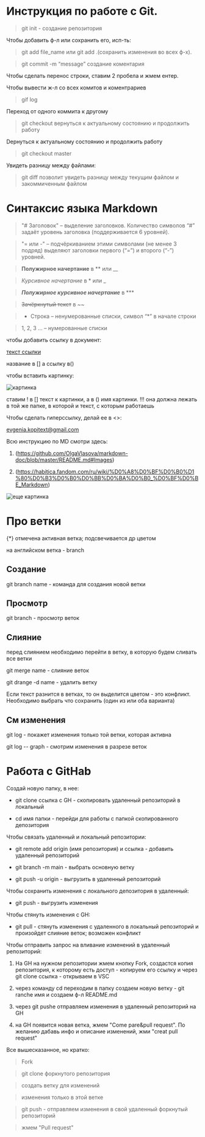 # Инструкция по работе с Git.
> git init - создание репозитория

Чтобы добавить ф-л или сохранить его, исп-ть:

> git add file_name или  git add .(сохранить изменения во всех ф-х). 

> git commit -m “message” создание коментария

Чтобы сделать перенос строки, ставим 2 пробела и жмем ентер.

Чтобы вывести ж-л со всех комитов и коментрариев
> gif log

Переход от одного коммита к другому

> git checkout  вернуться к актуальному состоянию и продолжить работу

Dернуться к актуальному состоянию и продолжить работу

>git checkout master

Увидеть разницу между файлами:
> git diff позволит увидеть разницу между текущим файлом и закоммиченным файлом

# Синтаксис языка Markdown

> "# Заголовок" – выделение заголовков. Количество символов “#” задаёт уровень заголовка  (поддерживается 6 уровней).

> "= или -" – подчёркиванием этими символами (не менее 3 подряд) выделяют заголовки  первого (“=”) и второго (“-”) уровней.

> **Полужирное начертание** в ** или __

> *Курсивное начертание* в * или _

> ***Полужирное курсивное начертание*** в ***

> ~~Зачёркнутый текст~~ в ~~

> * Строка – ненумерованные списки, символ “*” в начале строки

> 1, 2, 3 … – нумерованные списки

чтобы добавить ссылку в документ:

[текст ссылки](https://vk.com/sekunda)

название в [] а ссылку в()


чтобы вставить картинку:

![картинка](git_commit.jpg)

ставим ! в [] текст к картинки, а в () имя картинки. !!! она должна лежать в той же папке, в которой и текст, с которым работаешь


Чтобы сделать гиперссылку, делай ее в <>:

<evgenia.kopitext@gmail.com>

Всю инструкцию по MD смотри здесь:
1. (https://github.com/OlgaVlasova/markdown-doc/blob/master/README.md#Images)

2. (https://habitica.fandom.com/ru/wiki/%D0%A8%D0%BF%D0%B0%D1%80%D0%B3%D0%B0%D0%BB%D0%BA%D0%B0_%D0%BF%D0%BE_Markdown)


![еще картинка](git.jpg)

# Про ветки

{*} отмечена активная ветка; подсвечивается др цветом

на английском ветка - branch


## Создание

git branch name - команда для создания новой ветки


## Просмотр

git branch - просмотр веток



## Слияние

перед слиянием необходимо перейти в ветку, в которую будем сливать все ветки

git merge name - слияние веток

git drange -d name - удалить ветку

Если текст разнится в ветках, то он выделится цветом - это конфликт. Необходимо выбрать что сохранить (один из или оба варианта)


## См изменения

git log - покажет изменения только той ветки, которая активна

git log -- graph - смотрим изменения в разрезе веток


# Работа с GitHab
Создай новую папку, в нее:

* git clone ссылка с GH - скопировать удаленный репозиторий в локальный

* cd имя папки - перейди для работы с папкой скопированного депозитория

Чтобы связать удаленный и локальный репозитории:

* git remote add origin (имя репозитория) и ссылка - добавить удаленный репозиторий

* git branch -m main - выбрать основную ветку

* git push -u origin - выгрузить в удаленный репозиторий



Чтобы сохранить изменения с локального депозитория в удаленный:

* git push - выгрузить изменения

Чтобы стянуть изменения с GH:

* git pull - стянуть изменения с удаленного в локальный репозиторий и произойдет слияние веток; возможен конфликт

Чтобы отправить запрос на вливание изменений в удаленный репозиторий:

1. На GH на нужном репозитории жмем кнопку Fork, создастся копия репозитория, к которому есть доступ - копируем его ссылку и через git clone ссылка - открываем в VSC

2. через команду cd переходим в папку создаем новую ветку - git ranche имя и создаем ф-л README.md

3. через git pushe отправляем изменения в удаленный репозиторий на GH

4. на GH появится новая ветка, жмем "Come pare&pull request". По желанию дабавь инфо и описание изменений, жми "creat pull request"

Все вышесказанное, но кратко:

> Fork

> git clone форкнутого репозитория

> создать ветку для изменений

> изменения только в этой ветке

> git push  - отправляем изменения в свой удаленный форкнутый репозиторий

> жмем "Pull request"